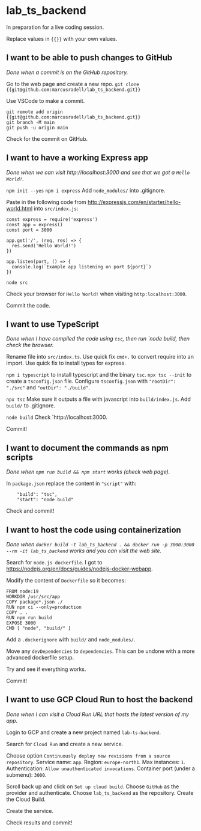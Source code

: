 # lab_ts_backend

In preparation for a live coding session.

Replace values in `{{}}` with your own values.

## I want to be able to push changes to GitHub

_Done when a commit is on the GitHub repository._

Go to the web page and create a new repo.
`git clone {{git@github.com:marcusradell/lab_ts_backend.git}}`

Use VSCode to make a commit.

```
git remote add origin {{git@github.com:marcusradell/lab_ts_backend.git}}
git branch -M main
git push -u origin main
```

Check for the commit on GitHub.

## I want to have a working Express app

_Done when we can visit http://localhost:3000 and see that we got a `Hello World!`._

`npm init --yes`
`npm i express`
Add `node_modules/` into .gitignore.

Paste in the following code from http://expressjs.com/en/starter/hello-world.html into `src/index.js`:

```
const express = require('express')
const app = express()
const port = 3000

app.get('/', (req, res) => {
  res.send('Hello World!')
})

app.listen(port, () => {
  console.log(`Example app listening on port ${port}`)
})
```

`node src`

Check your browser for `Hello World!` when visiting `http:localhost:3000`.

Commit the code.

## I want to use TypeScript

_Done when I have compiled the code using `tsc`, then run `node build, then check the browser._

Rename file into `src/index.ts`.
Use quick fix `cmd+.` to convert require into an import.
Use quick fix to install types for express.

`npm i typescript` to install typescript and the binary `tsc`.
`npx tsc --init` to create a `tsconfig.json` file.
Configure `tsconfig.json` with `"rootDir": "./src"` and `"outDir": "./build"`.

`npx tsc`
Make sure it outputs a file with javascript into `build/index.js`.
Add `build/` to .gitignore.

`node build`
Check `http://localhost:3000.

Commit!

## I want to document the commands as npm scripts

_Done when `npm run build && npm start` works (check web page)._

In `package.json` replace the content in `"script"` with:

```
    "build": "tsc",
    "start": "node build"
```

Check and commit!

## I want to host the code using containerization

_Done when `docker build -t lab_ts_backend . && docker run -p 3000:3000 --rm -it lab_ts_backend` works and you can visit the web site._

Search for `node.js dockerfile`. I got to https://nodejs.org/en/docs/guides/nodejs-docker-webapp.

Modify the content of `Dockerfile` so it becomes:

```
FROM node:19
WORKDIR /usr/src/app
COPY package*.json ./
RUN npm ci --only=production
COPY . .
RUN npm run build
EXPOSE 3000
CMD [ "node", "build/" ]
```

Add a `.dockerignore` with `build/` and `node_modules/`.

Move any `devDependencies` to `dependencies`. This can be undone with a more advanced dockerfile setup.

Try and see if everything works.

Commit!

## I want to use GCP Cloud Run to host the backend

_Done when I can visit a Cloud Run URL that hosts the latest version of my app._

Login to GCP and create a new project named `lab-ts-backend`.

Search for `Cloud Run` and create a new service.

Choose option `Continuously deploy new revisions from a source repository`.
Service name: `app`.
Region: `europe-north1`.
Max instances: `1`.
Authentication: `Allow unauthenticated invocations`.
Container port (under a submenu): `3000`.

Scroll back up and click on `Set up cloud build`.
Choose `GitHub` as the provider and authenticate.
Choose `lab_ts_backend` as the repository.
Create the Cloud Build.

Create the service.

Check results and commit!
